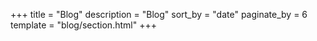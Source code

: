 +++
title = "Blog"
description = "Blog"
sort_by = "date"
paginate_by = 6
template = "blog/section.html"
+++
